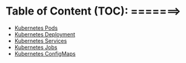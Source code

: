 Table of Content (TOC): =======>
=================

<!--ts-->
* [Kubernetes Pods](Kubernetes_Pods.md)
* [Kubernetes Deployment](Kubernetes_Deployment.md)
* [Kubernetes Services](Kubernetes_Services.md)
* [Kubernetes Jobs](Kubernetes_Jobs.md)
* [Kubernetes ConfigMaps](Kubernetes_ConfigMaps.md)

<!--te-->